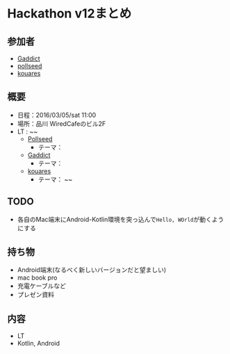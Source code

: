 # Hackathon v12まとめ

## 参加者
* [Gaddict](https://github.com/Gaddict)
* [pollseed](https://github.com/pollseed)
* [kouares](https://github.com/kouares)

## 概要
* 日程：2016/03/05/sat 11:00
* 場所：品川 WiredCafeのビル2F
* LT : 
~~
  * [Pollseed](https://github.com/pollseed)
    * テーマ： []()
  * [Gaddict](https://github.com/Gaddict)
    * テーマ： []()
  * [kouares](https://github.com/kouares)
    * テーマ： []()
~~

## TODO
* 各自のMac端末にAndroid-Kotlin環境を突っ込んで`Hello, WOrld`が動くようにする

## 持ち物
* Android端末(なるべく新しいバージョンだと望ましい)
* mac book pro
* 充電ケーブルなど
* プレゼン資料

## 内容
* LT
* Kotlin, Android
